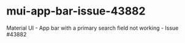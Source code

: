 # mui-app-bar-issue-43882
Material UI - App bar with a primary search field not working - Issue #43882

